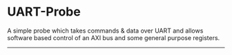 
# UART-Probe

A simple probe which takes commands & data over UART and allows software
based control of an AXI bus and some general purpose registers.

---
